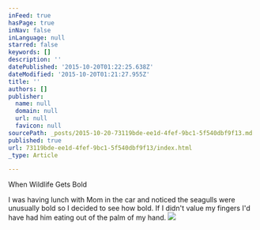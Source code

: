 ```yaml
---
inFeed: true
hasPage: true
inNav: false
inLanguage: null
starred: false
keywords: []
description: ''
datePublished: '2015-10-20T01:22:25.638Z'
dateModified: '2015-10-20T01:21:27.955Z'
title: ''
authors: []
publisher:
  name: null
  domain: null
  url: null
  favicon: null
sourcePath: _posts/2015-10-20-73119bde-ee1d-4fef-9bc1-5f540dbf9f13.md
published: true
url: 73119bde-ee1d-4fef-9bc1-5f540dbf9f13/index.html
_type: Article

---
```

When Wildlife Gets Bold

I was having lunch with Mom in the car and noticed the seagulls were unusually bold so I decided to see how bold. If I didn't value my fingers I'd have had him eating out of the palm of my hand.
![](https://the-grid-user-content.s3-us-west-2.amazonaws.com/335effe7-d706-4ff4-8f42-64b116307546.jpg)